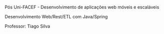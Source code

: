 Pós Uni-FACEF - Desenvolvimento de aplicações web móveis e escaláveis

Desenvolvimento Web/Rest/ETL com Java/Spring

Professor: Tiago Silva

